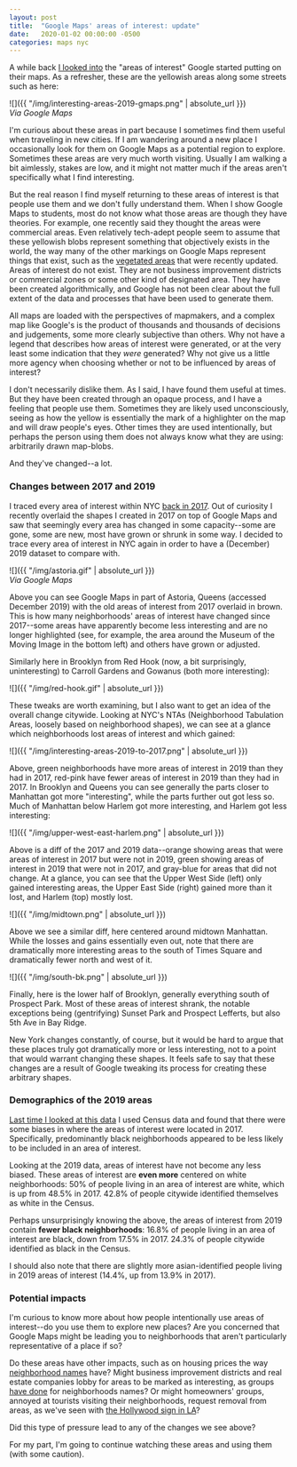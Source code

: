 ```yaml
---
layout: post
title:  "Google Maps' areas of interest: update"
date:   2020-01-02 00:00:00 -0500
categories: maps nyc
---
```


A while back [I looked into](/thoughts/maps/nyc/2017/08/17/interesting-areas.html) the "areas of interest" Google started putting on their maps. As a refresher, these are the yellowish areas along some streets such as here:

![]({{ "/img/interesting-areas-2019-gmaps.png" | absolute_url }})  
*Via Google Maps*

I'm curious about these areas in part because I sometimes find them useful when traveling in new cities. If I am wandering around a new place I occasionally look for them on Google Maps as a potential region to explore. Sometimes these areas are very much worth visiting. Usually I am walking a bit aimlessly, stakes are low, and it might not matter much if the areas aren't specifically what I find interesting.

But the real reason I find myself returning to these areas of interest is that people use them and we don't fully understand them. When I show Google Maps to students, most do not know what those areas are though they have theories. For example, one recently said they thought the areas were commercial areas. Even relatively tech-adept people seem to assume that these yellowish blobs represent something that objectively exists in the world, the way many of the other markings on Google Maps represent things that exist, such as the [vegetated areas](https://www.justinobeirne.com/google-goes-green) that were recently updated. Areas of interest do not exist. They are not business improvement districts or commercial zones or some other kind of designated area. They have been created algorithmically, and Google has not been clear about the full extent of the data and processes that have been used to generate them.

All maps are loaded with the perspectives of mapmakers, and a complex map like Google's is the product of thousands and thousands of decisions and judgements, some more clearly subjective than others. Why not have a legend that describes how areas of interest were generated, or at the very least some indication that they *were* generated? Why not give us a little more agency when choosing whether or not to be influenced by areas of interest?

I don't necessarily dislike them. As I said, I have found them useful at times. But they have been created through an opaque process, and I have a feeling that people use them. Sometimes they are likely used unconsciously, seeing as how the yellow is essentially the mark of a highlighter on the map and will draw people's eyes. Other times they are used intentionally, but perhaps the person using them does not always know what they are using: arbitrarily drawn map-blobs.

And they've changed--a lot.

### Changes between 2017 and 2019

I traced every area of interest within NYC [back in 2017](/thoughts/maps/nyc/2017/08/17/interesting-areas.html). Out of curiosity I recently overlaid the shapes I created in 2017 on top of Google Maps and saw that seemingly every area has changed in some capacity--some are gone, some are new, most have grown or shrunk in some way. I decided to trace every area of interest in NYC again in order to have a (December) 2019 dataset to compare with.

![]({{ "/img/astoria.gif" | absolute_url }})  
*Via Google Maps*

Above you can see Google Maps in part of Astoria, Queens (accessed December 2019) with the old areas of interest from 2017 overlaid in brown. This is how many neighborhoods' areas of interest have changed since 2017--some areas have apparently become less interesting and are no longer highlighted (see, for example, the area around the Museum of the Moving Image in the bottom left) and others have grown or adjusted.

Similarly here in Brooklyn from Red Hook (now, a bit surprisingly, uninteresting) to Carroll Gardens and Gowanus (both more interesting):

![]({{ "/img/red-hook.gif" | absolute_url }})

These tweaks are worth examining, but I also want to get an idea of the overall change citywide. Looking at NYC's NTAs (Neighborhood Tabulation Areas, loosely based on neighborhood shapes), we can see at a glance which neighborhoods lost areas of interest and which gained:

![]({{ "/img/interesting-areas-2019-to-2017.png" | absolute_url }})

Above, green neighborhoods have more areas of interest in 2019 than they had in 2017, red-pink have fewer areas of interest in 2019 than they had in 2017. In Brooklyn and Queens you can see generally the parts closer to Manhattan got more "interesting", while the parts further out got less so. Much of Manhattan below Harlem got more interesting, and Harlem got less interesting:

![]({{ "/img/upper-west-east-harlem.png" | absolute_url }})

Above is a diff of the 2017 and 2019 data--orange showing areas that were areas of interest in 2017 but were not in 2019, green showing areas of interest in 2019 that were not in 2017, and gray-blue for areas that did not change. At a glance, you can see that the Upper West Side (left) only gained interesting areas, the Upper East Side (right) gained more than it lost, and Harlem (top) mostly lost.

![]({{ "/img/midtown.png" | absolute_url }})

Above we see a similar diff, here centered around midtown Manhattan. While the losses and gains essentially even out, note that there are dramatically more interesting areas to the south of Times Square and dramatically fewer north and west of it.

![]({{ "/img/south-bk.png" | absolute_url }})

Finally, here is the lower half of Brooklyn, generally everything south of Prospect Park. Most of these areas of interest shrank, the notable exceptions being (gentrifying) Sunset Park and Prospect Lefferts, but also 5th Ave in Bay Ridge.

New York changes constantly, of course, but it would be hard to argue that these places truly got dramatically more or less interesting, not to a point that would warrant changing these shapes. It feels safe to say that these changes are a result of Google tweaking its process for creating these arbitrary shapes.

### Demographics of the 2019 areas

[Last time I looked at this data](/thoughts/maps/nyc/2017/08/17/interesting-areas.html) I used Census data and found that there were some biases in where the areas of interest were located in 2017. Specifically, predominantly black neighborhoods appeared to be less likely to be included in an area of interest.

Looking at the 2019 data, areas of interest have not become any less biased. These areas of interest are **even more** centered on white neighborhoods: 50% of people living in an area of interest are white, which is up from 48.5% in 2017. 42.8% of people citywide identified themselves as white in the Census.

Perhaps unsurprisingly knowing the above, the areas of interest from 2019 contain **fewer black neighborhoods**: 16.8% of people living in an area of interest are black, down from 17.5% in 2017. 24.3% of people citywide identified as black in the Census.

I should also note that there are slightly more asian-identified people living in 2019 areas of interest (14.4%, up from 13.9% in 2017).

### Potential impacts

I'm curious to know more about how people intentionally use areas of interest--do you use them to explore new places? Are you concerned that Google Maps might be leading you to neighborhoods that aren't particularly representative of a place if so?

Do these areas have other impacts, such as on housing prices the way [neighborhood names](https://buffalonews.com/2019/03/17/fruit-belt-fights-for-its-name-over-fears-big-tech-is-erasing-it/) have? Might business improvement districts and real estate companies lobby for areas to be marked as interesting, as groups [have done](https://www.nytimes.com/2018/08/02/technology/google-maps-neighborhood-names.html) for neighborhoods names? Or might homeowners' groups, annoyed at tourists visiting their neighborhoods, request removal from areas, as we've seen with [the Hollywood sign in LA](https://gizmodo.com/why-people-keep-trying-to-erase-the-hollywood-sign-from-1658084644)?

Did this type of pressure lead to any of the changes we see above?

For my part, I'm going to continue watching these areas and using them (with some caution). 
